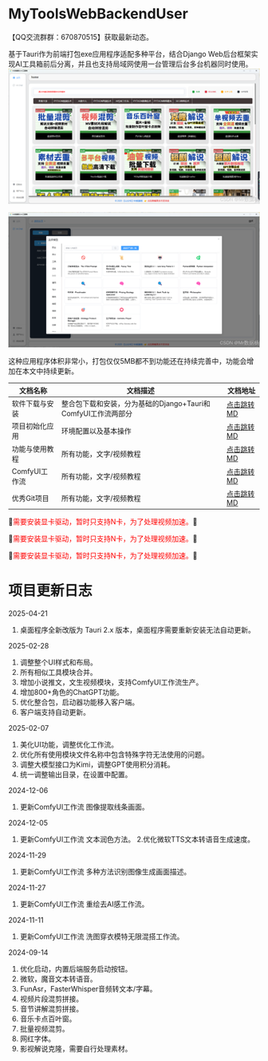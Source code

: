# MyToolsWebBackendUser

【QQ交流群群：670870515】获取最新动态。

基于Tauri作为前端打包exe应用程序适配多种平台，结合Django Web后台框架实现AI工具箱前后分离，并且也支持局域网使用一台管理后台多台机器同时使用。
![在这里插入图片描述](./doc/assets/006c4e16acf245e3adaa43f3f5d71e20.png)

![在这里插入图片描述](./doc/assets/a51c2304c96b4f0d89f461b68cea3edb.png)

这种应用程序体积非常小，打包仅仅5MB都不到功能还在持续完善中，功能会增加在本文中持续更新。

|文档名称|文档描述|文档地址|
|-|-|-| 
|软件下载与安装|整合包下载和安装，分为基础的Django+Tauri和ComfyUI工作流两部分|[点击跳转MD](doc/软件下载与安装.md ':include :type=code')
|项目初始化应用|环境配置以及基本操作|[点击跳转MD](doc/基础环境使用.md ':include :type=code')
|功能与使用教程|所有功能，文字/视频教程|[点击跳转MD](doc/功能与使用教程.md ':include :type=code')
|ComfyUI工作流|所有功能，文字/视频教程|[点击跳转MD](doc/ComfyUI工作流使用.md ':include :type=code')
|优秀Git项目|所有功能，文字/视频教程|[点击跳转MD](doc/Git项目介绍和使用.md ':include :type=code')

🚨<font color="red">需要安装显卡驱动，暂时只支持N卡，为了处理视频加速。</font>🚨

🚨<font color="red">需要安装显卡驱动，暂时只支持N卡，为了处理视频加速。</font>🚨

🚨<font color="red">需要安装显卡驱动，暂时只支持N卡，为了处理视频加速。</font>🚨

# 项目更新日志

2025-04-21

1. 桌面程序全新改版为 Tauri 2.x 版本，桌面程序需要重新安装无法自动更新。

2025-02-28

1. 调整整个UI样式和布局。
2. 所有相似工具模块合并。
3. 增加小说推文，文生视频模块，支持ComfyUI工作流生产。
4. 增加800+角色的ChatGPT功能。
5. 优化整合包，启动器功能移入客户端。
6. 客户端支持自动更新。

2025-02-07

1. 美化UI功能，调整优化工作流。
2. 优化所有使用模块文件名称中包含特殊字符无法使用的问题。
3. 调整大模型接口为Kimi，调整GPT使用积分消耗。
4. 统一调整输出目录，在设置中配置。

2024-12-06

1. 更新ComfyUI工作流 图像提取线条画面。

2024-12-05

1. 更新ComfyUI工作流 文本润色方法。 2.优化微软TTS文本转语音生成速度。

2024-11-29

1. 更新ComfyUI工作流 多种方法识别图像生成画面描述。

2024-11-27

1. 更新ComfyUI工作流 重绘去AI感工作流。

2024-11-11

1. 更新ComfyUI工作流 洗图穿衣模特无限混搭工作流。

2024-09-14

1. 优化启动，内置后端服务启动按钮。
2. 微软，魔音文本转语音。
3. FunAsr，FasterWhisper音频转文本/字幕。
4. 视频片段混剪拼接。
5. 音节讲解混剪拼接。
6. 音乐卡点百叶窗。
7. 批量视频混剪。
8. 网红字体。
9. 影视解说克隆，需要自行处理素材。

